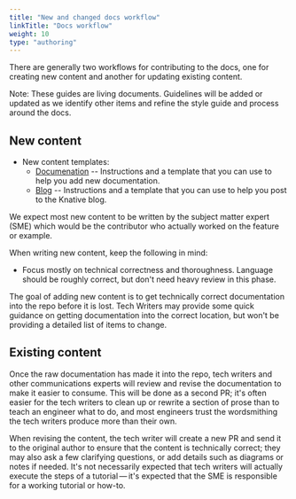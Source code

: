 ```yaml
---
title: "New and changed docs workflow"
linkTitle: "Docs workflow"
weight: 10
type: "authoring"
---
```


There are generally two workflows for contributing to the docs, one for creating
new content and another for updating existing content.

Note: These guides are living documents. Guidelines will be added or updated as
we identify other items and refine the style guide and process around the docs.

## New content


- New content templates:
  - [Documenation](./template-docs-page.md) -- Instructions and a template that
    you can use to help you add new documentation.
  - [Blog](./template-blog-entry.md) -- Instructions and a template that
    you can use to help you post to the Knative blog.

We expect most new content to be written by the subject matter expert (SME)
which would be the contributor who actually worked on the feature or example.

When writing new content, keep the following in mind:

- Focus mostly on technical correctness and thoroughness. Language should be
  roughly correct, but don't need heavy review in this phase.

The goal of adding new content is to get technically correct documentation into
the repo before it is lost. Tech Writers may provide some quick guidance on
getting documentation into the correct location, but won't be providing a
detailed list of items to change.

## Existing content

Once the raw documentation has made it into the repo, tech writers and other
communications experts will review and revise the documentation to make it
easier to consume. This will be done as a second PR; it's often easier for the
tech writers to clean up or rewrite a section of prose than to teach an engineer
what to do, and most engineers trust the wordsmithing the tech writers produce
more than their own.

When revising the content, the tech writer will create a new PR and send it to
the original author to ensure that the content is technically correct; they may
also ask a few clarifying questions, or add details such as diagrams or notes if
needed. It's not necessarily expected that tech writers will actually execute
the steps of a tutorial — it's expected that the SME is responsible for a
working tutorial or how-to.

